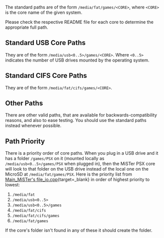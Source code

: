 The standard paths are of the form `/media/fat/games/<CORE>`, where `<CORE>` is the core name of the given system. 

Please check the respective README file for each core to determine the appropriate full path.

## Standard USB Core Paths
They are of the form `/media/usb<0..5>/games/<CORE>`. Where `<0..5>` indicates the number of USB drives mounted by the operating system.

## Standard CIFS Core Paths
They are of the form `/media/fat/cifs/games/<CORE>`.

## Other Paths
There are other valid paths, that are available for backwards-compatibility reasons, and also to ease testing. You should use the standard paths instead whenever possible.

## Path Priority
There is a priority order of core paths. When you plug in a USB drive and it has a folder `/games/PSX` on it (mounted locally as `/media/usb<0..5>/games/PSX` when plugged in), then the MiSTer PSX core will look to that folder on the USB drive instead of the local one on the MicroSD at `/media/fat/games/PSX`. Here is the priority list from [Main_MiSTer's file_io.cpp](https://github.com/MiSTer-devel/Main_MiSTer/blob/master/file_io.cpp#L922){target=_blank} in order of highest priority to lowest:

1. `/media/fat`
2. `/media/usb<0..5>`
3. `/media/usb<0..5>/games`
4. `/media/fat/cifs`
5. `/media/fat/cifs/games`
6. `/media/fat/games`

If the core's folder isn't found in any of these it should create the folder.
